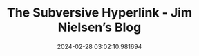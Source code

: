 ---
date: 2024-02-28 03:02:10.981694
link:
  source: web
  source_url: https://roytang.net
  text: The Subversive Hyperlink - Jim Nielsen’s Blog
  url: https://blog.jim-nielsen.com/2024/the-subversive-hyperlink/
source: web
syndicated:
- type: mastodon
  url: https://indieweb.social/users/roytang/statuses/112006878473493517
tags:
- web
title: The Subversive Hyperlink - Jim Nielsen’s Blog
---